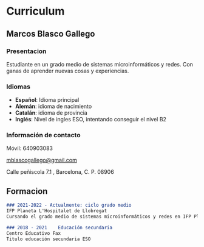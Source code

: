 # Curriculum
## Marcos Blasco Gallego

### Presentacion
Estudiante en un grado medio de sistemas microinformáticos y redes. 
Con ganas de aprender nuevas cosas y experiencias.

### Idiomas
- **Español**: Idioma principal
- **Alemán**: idioma de nacimiento
- **Catalán**: idioma de provincia
- **Inglés**: Nivel de ingles ESO, intentando conseguir el nivel B2

### Información de contacto
Móvil: 640903083

mblascogallego@gmail.com

Calle peñiscola 7.1 , Barcelona, C. P. 08906

## Formacion
```markdown
### 2021-2022 - Actualmente: ciclo grado medio
IFP Planeta L'Hospitalet de Llobregat
Cursando el grado medio de sistemas microinformáticos y redes en IFP Planeta Hospitalet

### 2018 - 2021    Educación secundaria
Centro Educativo Fax
Titulo educación secundaria ESO 
```
